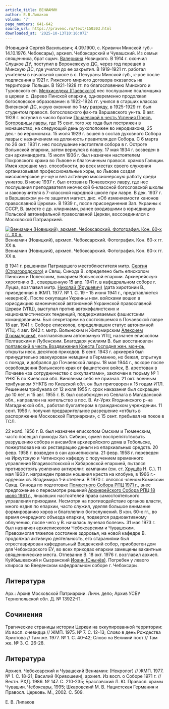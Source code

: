 ```yaml
---
article_title: ВЕНИАМИН
author: Е.В.Липаков
volume: '7'
page_numbers: 641-642
source_url: https://pravenc.ru/text/150303.html
downloaded_at: '2025-10-13T10:16:07Z'
---
```


(Новицкий Сергей Васильевич; 4.09.1900, с. Кривичи Минской губ.- 14.10.1976, Чебоксары), архиеп. Чебоксарский и Чувашский. Из семьи священника, брат сщмч. [Валериана](https://pravenc.ru/text/Валериан.html) Новицкого. В 1914 г. окончил Слуцкое ДУ, поступил в Воронежскую ДС, через год перешел в Минскую ДС, где учился до ее закрытия. В 1919-1921 гг. работал учителем в начальной школе в с. Печураны Минской губ., к-рое после подписания в 1921 г. Рижского мирного договора оказалось на территории Польши. В 1921-1928 гг. по благословению Минского и Туровского еп. [Мелхиседека (Паевского)](<https://pravenc.ru/text/Мелхиседека (Паевского).html>) нес послушание псаломщика в церкви с. Дарево Пинской епархии, одновременно продолжал богословское образование: в 1922-1924 гг. учился в старших классах Виленской ДС, к-рую окончил по 1-му разряду, в 1925-1929 гг. был студентом правосл. богословского фак-та Варшавского ун-та. В авг. 1928 г. вступил в число братии [Почаевской в честь Успения Пресв. Богородицы лавры](<https://pravenc.ru/text/Почаевской в честь Успения Пресв  Богородицы лавры.html>), где 15 сент. того же года был пострижен в монашество, на следующий день рукоположен во иеродиакона, 25 дек.- во иеромонаха. 15 июля 1929 г. вошел в состав духовного Собора лавры с назначением на должность правителя дел Собора. С 6 марта по 26 окт. 1931 г. нес послушание настоятеля собора в г. Остроге Волынской епархии, затем вернулся в лавру. 17 мая 1934 г. возведен в сан архимандрита. 15 июля 1936 г. был назначен настоятелем Покровского храма во Львове и благочинным правосл. храмов Галиции. Имея хорошие муз. способности, во всех местах своего служения организовывал профессиональные хоры, во Львове создал миссионерское уч-ще и вел активную миссионерскую работу среди униатов. В июне 1937 г. был отозван в Почаевскую лавру, где нес послушания преподавателя иноческой 6-классной богословской школы и законоучителя в 7-классной народной школе при лавре. В дек. 1937 г. в Варшавском ун-те защитил магист. дис. «Об изменяемости канонов православной Церкви». В 1939 г., после присоединения Зап. Украины к СССР, В. вместе с др. клириками, ранее входившими в юрисдикцию Польской автокефальной православной Церкви, воссоединился с Московской Патриархией.

[![Вениамин (Новицкий), архмеп. Чебоксарский. Фотография. Кон. 60-х гг. XX в.](https://pravenc.ru/data/081/457/1234/1i200.jpg "Кликните для увеличения картинки")](https://pravenc.ru/data/081/457/1234/1i400.jpg)Вениамин (Новицкий), архмеп. Чебоксарский. Фотография. Кон. 60-х гг. XX в.  
Вениамин (Новицкий), архмеп. Чебоксарский. Фотография. Кон. 60-х гг. XX в.

В 1941 г. решением Патриаршего местоблюстителя митр. [Сергия (Страгородского)](<https://pravenc.ru/text/Сергия (Страгородского).html>) и Свящ. Синода В. определено быть епископом Пинским и Полесским, викарием Волынской епархии. Архиерейскую хиротонию В., совершенную 15 апр. 1941 г. в кафедральном соборе г. Луцка, возглавил митр. [Николай (Ярушевич)](https://pravenc.ru/text/Николай.html) (дата хиротонии В., приведенная в ЖМП. 1977. № 1. С. 19 - 15 июня 1941 г., представляется неверной). После оккупации Украины нем. войсками вошел в юрисдикцию канонической автономной Украинской православной Церкви (УПЦ), выступал против автокефалистских и националистических тенденций, поддерживаемых фашистским командованием. Был секретарем на состоявшемся в Почаевской лавре 18 авг. 1941 г. Соборе епископов, определившем статус автономной УПЦ. 4 авг. 1942 г. митр. Волынским и Житомирским [Алексием (Громадским)](<https://pravenc.ru/text/Алексием (Громадским).html>), возглавлявшим автономную УПЦ, назначен епископом Полтавским и Лубенским. Благодаря усилиям В. был восстановлен [полтавский в честь Воздвижения Креста Господня жен. мон-рь](<https://pravenc.ru/text/полтавский в честь Воздвижения Креста Господня жен  мон-рь.html>), открыты неск. десятков приходов. В сент. 1943 г. архиерей был принудительно эвакуирован немцами в Германию, но бежал, спрыгнув с поезда, и добрался до Почаевской лавры. 18 мая 1944 г., вскоре после освобождения Волынского края от фашистских войск, В. арестован в Почаеве «за сотрудничество с оккупантами», заключен в тюрьму № 1 УНКГБ по Киевской обл. Виновным себя не признал. 21 окт. военным трибуналом УНКГБ по Киевской обл. он был приговорен к 15 годам ИТЛ. Решением трибунала от 12 июля 1955 г. срок наказания был сокращен до 10 лет, и 15 авг. 1955 г. В. был освобожден из Севлага в Магаданской обл., направлен на жительство в пос. В. Ат-Урях Ягоднинского р-на Магаданской обл., работал бухгалтером в гражданском учреждении. 11 сент. 1956 г. получил предварительное разрешение «отбыть в распоряжение Московской Патриархии», с 15 сент. пребывал на покое в ТСЛ.

22 нояб. 1956 г. В. был назначен епископом Омским и Тюменским, часто посещал приходы Зап. Сибири, сумел воспрепятствовать разрушению собора и ансамбля архиерейского дома в Тобольске, пожертвовав на их реставрацию деньги из епархиальных средств. 20 февр. 1958 г. возведен в сан архиепископа. 21 февр. 1958 г. переведен на Иркутскую и Читинскую кафедру с поручением временного управления Владивостокской и Хабаровской епархией, пытался противостоять усилению антирелиг. кампании (см. ст. [Хрущёв](https://pravenc.ru/text/Хрущёв.html) Н. С.). 11 мая 1963 г. награжден правом ношения креста на клобуке, в 1966 г.- орденом св. Владимира 1-й степени. В 1970 г. являлся членом Комиссии Свящ. Синода по подготовке [Поместного Собора РПЦ 1971 г](<https://pravenc.ru/text/Поместного Собора РПЦ 1971 г.html>)., внес предложение о пересмотре решений [Архиерейского Собора РПЦ 18 июля 1961 г](<https://pravenc.ru/text/Архиерейского Собора РПЦ 18 июля 1961 г.html>)., лишавших настоятелей права самостоятельного управления приходами. Несмотря на противодействие органов власти, много ездил по епархии, часто служил, уделяя большое внимание формированию хоров и благолепию богослужений. В кон. 60-х гг., во время очередного объезда епархии, подвергся радиоактивному облучению, после чего у В. началась лучевая болезнь. 31 мая 1973 г. был назначен архиепископом Чебоксарским и Чувашским. Превозмогая тяжелое состояние здоровья, на новой кафедре В. продолжал активную деятельность, его стараниями был отреставрирован кафедральный Введенский собор, приобретен дом для Чебоксарского ЕУ, во всех приходах епархии замещены вакантные священнические места. Отпевание В. 18 окт. 1976 г. возглавил архиеп. Куйбышевский и Сызранский [Иоанн (Снычёв)](<https://pravenc.ru/text/Иоанн (Снычёв).html>). Погребен у левого клироса во Введенском кафедральном соборе г. Чебоксары.

## Литература

Арх.: Архив Московской Патриархии. Личн. дело; Архив УСБУ Тернопольской обл. Д. № 13922-П.

## Сочинения

Трагические страницы истории Церкви на оккупированной территории: Из восп. очевидца // ЖМП. 1975. № 7. С. 12-13; Слово в день Рождества Христова // Там же. 1977. № 1. С. 40-42; Слово на Великий пост // Там же. № 3. С. 26-28.

## Литература

Архиеп. Чебоксарский и Чувашский Вениамин: (Некролог) // ЖМП. 1977. № 1. С. 18-21; Василий (Кривошеин), архиеп. Из восп. о Соборе 1971 г. // Вестн. РХД. 1986. № 147. С. 210-235; Браславский Л. Ю. Правосл. храмы Чувашии. Чебоксары, 1995; Шкаровский М. В. Нацистская Германия и Правосл. Церковь. М., 2002. С. 509.

Е. В. Липаков
